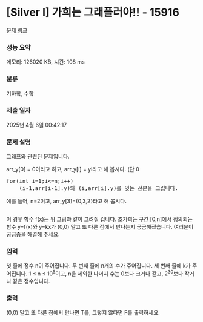 # [Silver I] 가희는 그래플러야!! - 15916 

[문제 링크](https://www.acmicpc.net/problem/15916) 

### 성능 요약

메모리: 126020 KB, 시간: 108 ms

### 분류

기하학, 수학

### 제출 일자

2025년 4월 6일 00:42:17

### 문제 설명

<p>그래프와 관련된 문제입니다.</p>

<p>arr_y[0] = 0이라고 하고, arr_y[i] = yi라고 해 봅시다. (단 0<i<=n) 조가희는 아래와 같은 일을 수행해서, 구간 [0,n]에서 정의되는 함수 f(x)를 그렸습니다.</p>

<pre>for(int i=1;i<=n;i++)
    (i-1,arr[i-1].y)와 (i,arr[i].y)를 잇는 선분을 그립니다.</pre>

<p>예를 들어, n=2이고, arr_y[3]={0,3,2}라고 해 봅시다.</p>

<p style="text-align: center;"><img alt="" src="https://upload.acmicpc.net/39f17cd5-2a6f-4dc1-9c68-b0ab7c22994c/-/preview/"><br>
 </p>

<p>이 경우 함수 f(x)는 위 그림과 같이 그려질 겁니다. 조가희는 구간 [0,n]에서 정의되는 함수 y=f(x)와 y=kx가 (0,0) 말고 또 다른 점에서 만나는지 궁금해졌습니다. 여러분이 궁금증을 해결해 주세요.</p>

### 입력 

 <p style="margin:0cm 0cm 0.0001pt">첫 줄에 정수 n이 주어집니다. 두 번째 줄에 n개의 수가 주어집니다. 세 번째 줄에 k가 주어집니다. 1 ≤ n ≤ 10<sup>5</sup>이고, n을 제외한 나머지 수는 0보다 크거나 같고, 2<sup>30</sup>보다 작거나 같은 정수입니다.</p>

### 출력 

 <p>(0,0) 말고 또 다른 점에서 만나면 T를, 그렇지 않다면 F를 출력하세요.</p>

